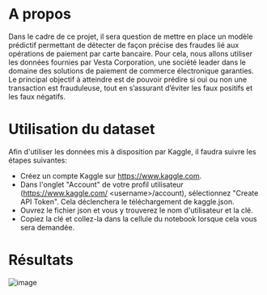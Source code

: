 # A propos

Dans le cadre de ce projet, il sera question de mettre en place un modèle prédictif permettant de détecter de façon précise des fraudes lié aux opérations de paiement par carte bancaire. Pour cela, nous allons utiliser les données fournies par Vesta Corporation, une société leader dans le domaine des solutions de paiement de commerce électronique garanties. Le principal objectif à atteindre est de pouvoir prédire si oui ou non une transaction est frauduleuse, tout en s’assurant d’éviter les faux positifs et les faux négatifs. 

# Utilisation du dataset

Afin d'utiliser les données mis à disposition par Kaggle, il faudra suivre les étapes suivantes:

- Créez un compte Kaggle sur https://www.kaggle.com. 
- Dans l'onglet "Account" de votre profil utilisateur (https://www.kaggle.com/ \<username>\/account), sélectionnez "Create API Token". Cela déclenchera le téléchargement de kaggle.json.
- Ouvrez le fichier json et vous y trouverez le nom d'utilisateur et la clé. 
- Copiez la clé et collez-la dans la cellule du notebook lorsque cela vous sera demandée. 


# Résultats

![image](https://user-images.githubusercontent.com/18530355/175481852-8852d80f-bf0a-48d4-af5a-80c8e43c5ca8.png)

